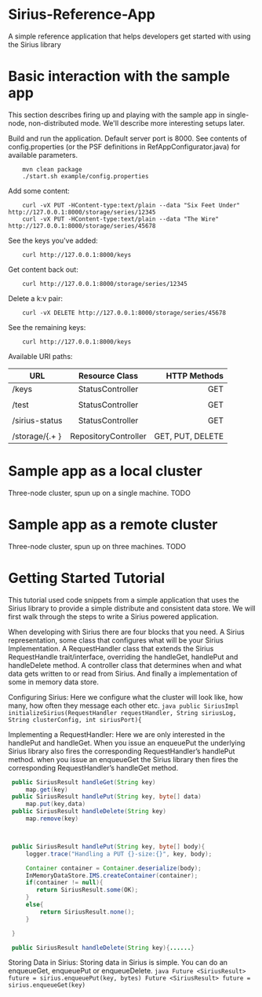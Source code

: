 Sirius-Reference-App
======

A simple reference application that helps developers get started with using the Sirius library


Basic interaction with the sample app
======

This section describes firing up and playing with the sample app in single-node, non-distributed
mode. We'll describe more interesting setups later.

Build and run the application. Default server port is 8000. See contents of config.properties (or the PSF
definitions in RefAppConfigurator.java) for available parameters.
```
    mvn clean package
    ./start.sh example/config.properties
```

Add some content:
```
    curl -vX PUT -HContent-type:text/plain --data "Six Feet Under"  http://127.0.0.1:8000/storage/series/12345
    curl -vX PUT -HContent-type:text/plain --data "The Wire"  http://127.0.0.1:8000/storage/series/45678
```

See the keys you've added:
```
    curl http://127.0.0.1:8000/keys
```

Get content back out:
```
    curl http://127.0.0.1:8000/storage/series/12345
```

Delete a k:v pair:
```
    curl -vX DELETE http://127.0.0.1:8000/storage/series/45678
```

See the remaining keys:
```
    curl http://127.0.0.1:8000/keys
```

Available URI paths:

| URL                           | Resource Class                        | HTTP Methods
|-------------------------------|:-------------------------------------:|-----------------:|
|/keys                          | StatusController                      | GET              |
|                               |                                       |                  |
|/test                          | StatusController                      | GET              |
|                               |                                       |                  |
|/sirius-status                 | StatusController                      | GET              |
|                               |                                       |                  |
|/storage/{.+ }                 | RepositoryController                  | GET, PUT, DELETE |

Sample app as a local cluster
======
Three-node cluster, spun up on a single machine.
TODO

Sample app as a remote cluster
======
Three-node cluster, spun up on three machines.
TODO

Getting Started Tutorial
======

This tutorial used code snippets from a simple application that uses the Sirius library to provide
a simple distribute and consistent data store. We will first walk through the steps to write a Sirius powered application.

When developing with Sirius there are four blocks that you need. A Sirius representation, some class
that configures what will be your Sirius Implementation. A RequestHandler class that extends the Sirius
RequestHandle trait/interface, overriding the handleGet, handlePut and handleDelete method. A controller
class that determines when and what data gets written to or read from Sirius. And finally a implementation
of some in memory data store.

Configuring Sirius: Here we configure what the cluster will look like, how many, how often they message
each other etc.
    ```java
    public SiriusImpl initializeSirius(RequestHandler requestHandler,
    		String siriusLog, String clusterConfig, int siriusPort){
    ```

Implementing a RequestHandler: Here we are only interested in the handlePut and handleGet. When you
issue an enqueuePut the underlying Sirius library also fires the corresponding RequestHandler’s handlePut
method. when you issue an enqueueGet the Sirius library then fires the corresponding RequestHandler’s
handleGet method.
   ```java
    public SiriusResult handleGet(String key)
    	map.get(key)
    public SiriusResult handlePut(String key, byte[] data)
    	map.put(key,data)
    public SiriusResult handleDelete(String key)
    	map.remove(key)



    public SiriusResult handlePut(String key, byte[] body){
        logger.trace("Handling a PUT {}-size:{}", key, body);

        Container container = Container.deserialize(body);
        InMemoryDataStore.IMS.createContainer(container);
        if(container != null){
           return SiriusResult.some(OK);
        }
        else{
            return SiriusResult.none();
        }

    }

    public SiriusResult handleDelete(String key){......}
   ```

Storing Data in Sirius: Storing data in Sirius is simple. You can do an enqueueGet, enqueuePut or enqueueDelete.
    ```java
    Future <SiriusResult> future = sirius.enqueuePut(key, bytes)
    Future <SiriusResult> future = sirius.enqueueGet(key)
    ```


